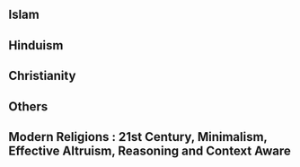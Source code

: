 ## Islam

## Hinduism

## Christianity

## Others

## Modern Religions : 21st Century, Minimalism, Effective Altruism, Reasoning and Context Aware
